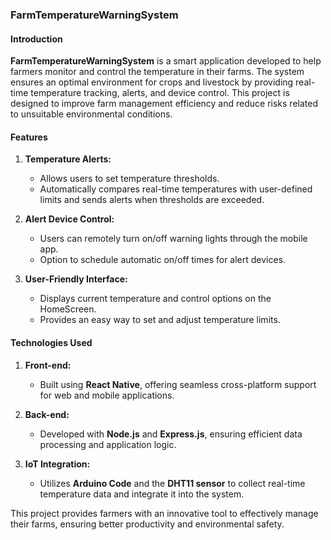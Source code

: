 ### FarmTemperatureWarningSystem  

#### Introduction  
**FarmTemperatureWarningSystem** is a smart application developed to help farmers monitor and control the temperature in their farms. The system ensures an optimal environment for crops and livestock by providing real-time temperature tracking, alerts, and device control. This project is designed to improve farm management efficiency and reduce risks related to unsuitable environmental conditions.

#### Features  
1. **Temperature Alerts:**  
   - Allows users to set temperature thresholds.  
   - Automatically compares real-time temperatures with user-defined limits and sends alerts when thresholds are exceeded.  

2. **Alert Device Control:**  
   - Users can remotely turn on/off warning lights through the mobile app.  
   - Option to schedule automatic on/off times for alert devices.  

3. **User-Friendly Interface:**  
   - Displays current temperature and control options on the HomeScreen.  
   - Provides an easy way to set and adjust temperature limits.  

#### Technologies Used  
1. **Front-end:**  
   - Built using **React Native**, offering seamless cross-platform support for web and mobile applications.  

2. **Back-end:**  
   - Developed with **Node.js** and **Express.js**, ensuring efficient data processing and application logic.  

3. **IoT Integration:**  
   - Utilizes **Arduino Code** and the **DHT11 sensor** to collect real-time temperature data and integrate it into the system.  

This project provides farmers with an innovative tool to effectively manage their farms, ensuring better productivity and environmental safety.
